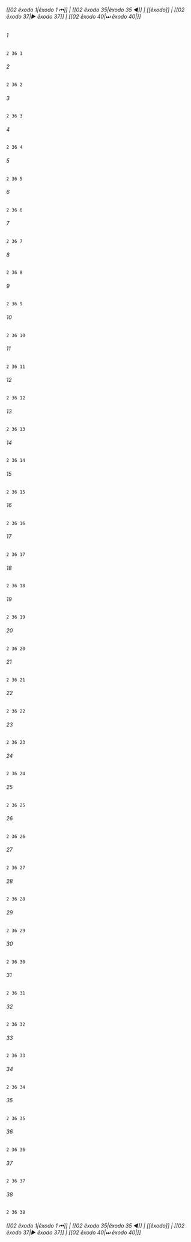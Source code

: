 
###### [[02 êxodo 1|êxodo 1 ⏮]] | [[02 êxodo 35|êxodo 35 ◀]] | [[êxodo]] | [[02 êxodo 37|▶ êxodo 37]] | [[02 êxodo 40|⏭ êxodo 40|]]

###### 1
``` verse
2 36 1 
```
###### 2
``` verse
2 36 2 
```
###### 3
``` verse
2 36 3 
```
###### 4
``` verse
2 36 4 
```
###### 5
``` verse
2 36 5 
```
###### 6
``` verse
2 36 6 
```
###### 7
``` verse
2 36 7 
```
###### 8
``` verse
2 36 8 
```
###### 9
``` verse
2 36 9 
```
###### 10
``` verse
2 36 10 
```
###### 11
``` verse
2 36 11 
```
###### 12
``` verse
2 36 12 
```
###### 13
``` verse
2 36 13 
```
###### 14
``` verse
2 36 14 
```
###### 15
``` verse
2 36 15 
```
###### 16
``` verse
2 36 16 
```
###### 17
``` verse
2 36 17 
```
###### 18
``` verse
2 36 18 
```
###### 19
``` verse
2 36 19 
```
###### 20
``` verse
2 36 20 
```
###### 21
``` verse
2 36 21 
```
###### 22
``` verse
2 36 22 
```
###### 23
``` verse
2 36 23 
```
###### 24
``` verse
2 36 24 
```
###### 25
``` verse
2 36 25 
```
###### 26
``` verse
2 36 26 
```
###### 27
``` verse
2 36 27 
```
###### 28
``` verse
2 36 28 
```
###### 29
``` verse
2 36 29 
```
###### 30
``` verse
2 36 30 
```
###### 31
``` verse
2 36 31 
```
###### 32
``` verse
2 36 32 
```
###### 33
``` verse
2 36 33 
```
###### 34
``` verse
2 36 34 
```
###### 35
``` verse
2 36 35 
```
###### 36
``` verse
2 36 36 
```
###### 37
``` verse
2 36 37 
```
###### 38
``` verse
2 36 38 
```

###### [[02 êxodo 1|êxodo 1 ⏮]] | [[02 êxodo 35|êxodo 35 ◀]] | [[êxodo]] | [[02 êxodo 37|▶ êxodo 37]] | [[02 êxodo 40|⏭ êxodo 40|]]

